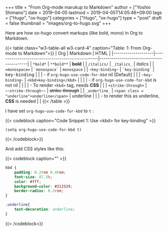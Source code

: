 +++
title = "From Org-mode marukup to Markdown"
author = ["Yoshio Shimano"]
date = 2019-04-05
lastmod = 2019-04-05T14:05:46+09:00
tags = ["Hugo", "ox-hugo"]
categories = ["Hugo", "ox-hugo"]
type = "post"
draft = false
thumbnail = "images/org-to-hugo.svg"
+++

Here are how ox-hugo convert markups (like bold, mono)
in Org to Markdown.

{{< table class="w3-table-all w3-card-4" caption="Table: 1: From Org-mode to Markdown">}}
| Org                | Markdown                                         | HTML                                     |
|--------------------|--------------------------------------------------|------------------------------------------|
| `*bold*`           | `**bold**`                                       | **bold**                                 |
| `/italics/`        | `_italics_`                                      | _italics_                                |
| `=monospace=`      | `` `monospace` ``                                | `monospace`                              |
| `~key-binding~`    | `` `key-binding` ``                              | <kbd>key-binding</kbd>                   |
|                    | - if `org-hugo-use-code-for-kbd`  nil [Default]  |                                          |
| `~key-binding~`    | `<kbd>key-binding</kbd>`                         |                                          |
|                    | - if `org-hugo-use-code-for-kbd` is not nil      |                                          |
|                    | - To render `<kbd>` tag, needs **CSS**           |                                          |
| `+strike-through+` | `~~strike-through~~`                             | ~~strike-through~~                       |
| `_underline_`      | `<span class = "underline">underline</span>`     | <span class="underline">underline</span> |
|                    | - to render this as underline, **CSS** is needed |                                          |
{{< /table >}}

I have set
`org-hugo-use-code-for-kbd` to `t` :

{{< codeblock caption="Code Snippet 1: Use &lt;kbd&gt; for key-binding" >}}
```emacs-lisp
(setq org-hugo-use-code-for-kbd t)
```
{{< /codeblock>}}

And add CSS styles like this:

{{< codeblock caption="" >}}
```css
kbd {
    padding: 0.2rem 0.4rem;
    font-size: 87.5%;
    color: #fff;
    background-color: #212529;
    border-radius: 0.2rem;
}

.underline{
    text-decoration: underline;
}
```
{{< /codeblock>}}
